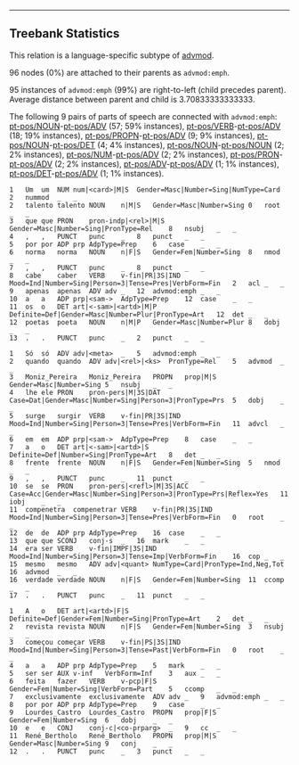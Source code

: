 

--------------------------------------------------------------------------------

## Treebank Statistics

This relation is a language-specific subtype of [advmod]().

96 nodes (0%) are attached to their parents as `advmod:emph`.

95 instances of `advmod:emph` (99%) are right-to-left (child precedes parent).
Average distance between parent and child is 3.70833333333333.

The following 9 pairs of parts of speech are connected with `advmod:emph`: [pt-pos/NOUN]()-[pt-pos/ADV]() (57; 59% instances), [pt-pos/VERB]()-[pt-pos/ADV]() (18; 19% instances), [pt-pos/PROPN]()-[pt-pos/ADV]() (9; 9% instances), [pt-pos/NOUN]()-[pt-pos/DET]() (4; 4% instances), [pt-pos/NOUN]()-[pt-pos/NOUN]() (2; 2% instances), [pt-pos/NUM]()-[pt-pos/ADV]() (2; 2% instances), [pt-pos/PRON]()-[pt-pos/ADV]() (2; 2% instances), [pt-pos/ADV]()-[pt-pos/ADV]() (1; 1% instances), [pt-pos/DET]()-[pt-pos/ADV]() (1; 1% instances).


~~~ conllu
1	Um	um	NUM	num|<card>|M|S	Gender=Masc|Number=Sing|NumType=Card	2	nummod	_	_
2	talento	talento	NOUN	n|M|S	Gender=Masc|Number=Sing	0	root	_	_
3	que	que	PRON	pron-indp|<rel>|M|S	Gender=Masc|Number=Sing|PronType=Rel	8	nsubj	_	_
4	,	,	PUNCT	punc	_	8	punct	_	_
5	por	por	ADP	prp	AdpType=Prep	6	case	_	_
6	norma	norma	NOUN	n|F|S	Gender=Fem|Number=Sing	8	nmod	_	_
7	,	,	PUNCT	punc	_	8	punct	_	_
8	cabe	caber	VERB	v-fin|PR|3S|IND	Mood=Ind|Number=Sing|Person=3|Tense=Pres|VerbForm=Fin	2	acl	_	_
9	apenas	apenas	ADV	adv	_	12	advmod:emph	_	_
10	a	a	ADP	prp|<sam->	AdpType=Prep	12	case	_	_
11	os	o	DET	art|<-sam>|<artd>|M|P	Definite=Def|Gender=Masc|Number=Plur|PronType=Art	12	det	_	_
12	poetas	poeta	NOUN	n|M|P	Gender=Masc|Number=Plur	8	dobj	_	_
13	.	.	PUNCT	punc	_	2	punct	_	_

~~~


~~~ conllu
1	Só	só	ADV	adv|<meta>	_	5	advmod:emph	_	_
2	quando	quando	ADV	adv|<rel>|<ks>	PronType=Rel	5	advmod	_	_
3	Moniz_Pereira	Moniz_Pereira	PROPN	prop|M|S	Gender=Masc|Number=Sing	5	nsubj	_	_
4	lhe	ele	PRON	pron-pers|M|3S|DAT	Case=Dat|Gender=Masc|Number=Sing|Person=3|PronType=Prs	5	dobj	_	_
5	surge	surgir	VERB	v-fin|PR|3S|IND	Mood=Ind|Number=Sing|Person=3|Tense=Pres|VerbForm=Fin	11	advcl	_	_
6	em	em	ADP	prp|<sam->	AdpType=Prep	8	case	_	_
7	a	o	DET	art|<-sam>|<artd>|S	Definite=Def|Number=Sing|PronType=Art	8	det	_	_
8	frente	frente	NOUN	n|F|S	Gender=Fem|Number=Sing	5	nmod	_	_
9	,	,	PUNCT	punc	_	11	punct	_	_
10	se	se	PRON	pron-pers|<refl>|M|3S|ACC	Case=Acc|Gender=Masc|Number=Sing|Person=3|PronType=Prs|Reflex=Yes	11	iobj	_	_
11	compenetra	compenetrar	VERB	v-fin|PR|3S|IND	Mood=Ind|Number=Sing|Person=3|Tense=Pres|VerbForm=Fin	0	root	_	_
12	de	de	ADP	prp	AdpType=Prep	16	case	_	_
13	que	que	SCONJ	conj-s	_	16	mark	_	_
14	era	ser	VERB	v-fin|IMPF|3S|IND	Mood=Ind|Number=Sing|Person=3|Tense=Imp|VerbForm=Fin	16	cop	_	_
15	mesmo	mesmo	ADV	adv|<quant>	NumType=Card|PronType=Ind,Neg,Tot	16	advmod	_	_
16	verdade	verdade	NOUN	n|F|S	Gender=Fem|Number=Sing	11	ccomp	_	_
17	.	.	PUNCT	punc	_	11	punct	_	_

~~~


~~~ conllu
1	A	o	DET	art|<artd>|F|S	Definite=Def|Gender=Fem|Number=Sing|PronType=Art	2	det	_	_
2	revista	revista	NOUN	n|F|S	Gender=Fem|Number=Sing	3	nsubj	_	_
3	começou	começar	VERB	v-fin|PS|3S|IND	Mood=Ind|Number=Sing|Person=3|Tense=Past|VerbForm=Fin	0	root	_	_
4	a	a	ADP	prp	AdpType=Prep	5	mark	_	_
5	ser	ser	AUX	v-inf	VerbForm=Inf	3	aux	_	_
6	feita	fazer	VERB	v-pcp|F|S	Gender=Fem|Number=Sing|VerbForm=Part	5	ccomp	_	_
7	exclusivamente	exclusivamente	ADV	adv	_	9	advmod:emph	_	_
8	por	por	ADP	prp	AdpType=Prep	9	case	_	_
9	Lourdes_Castro	Lourdes_Castro	PROPN	prop|F|S	Gender=Fem|Number=Sing	6	dobj	_	_
10	e	e	CONJ	conj-c|<co-prparg>	_	9	cc	_	_
11	René_Bertholo	René_Bertholo	PROPN	prop|M|S	Gender=Masc|Number=Sing	9	conj	_	_
12	.	.	PUNCT	punc	_	3	punct	_	_

~~~



